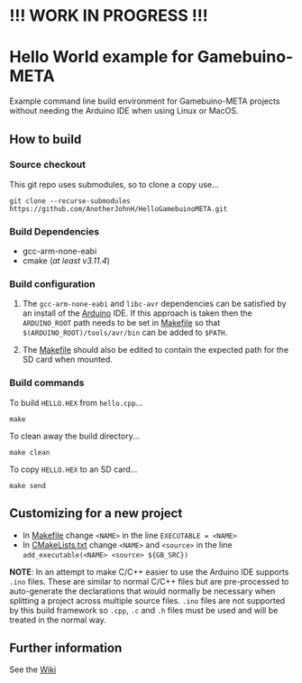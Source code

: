 # !!! WORK IN PROGRESS !!!

# Hello World example for Gamebuino-META

Example command line build environment for Gamebuino-META projects
without needing the Arduino IDE when using Linux or MacOS.

## How to build

### Source checkout

This git repo uses submodules, so to clone a copy use...

```
git clone --recurse-submodules https://github.com/AnotherJohnH/HelloGamebuinoMETA.git
```

### Build Dependencies

+ gcc-arm-none-eabi
+ cmake (*at least v3.11.4*)

### Build configuration

1) The `gcc-arm-none-eabi` and `libc-avr` dependencies can be satisfied by an install of
the [Arduino](https://www.arduino.cc/en/software) IDE. If this
approach is taken then the `ARDUINO_ROOT` path needs to be set in [Makefile](https://github.com/AnotherJohnH/HelloGamebuinoMeta/blob/main/Makefile)
so that `$(ARDUINO_ROOT)/tools/avr/bin` can be added to `$PATH`.

2) The [Makefile](https://github.com/AnotherJohnH/HelloGamebuinoMeta/blob/main/Makefile) should also be edited to contain the expected path for the SD
card when mounted.

### Build commands

To build `HELLO.HEX` from `hello.cpp`...
```
make
```

To clean away the build directory...
```
make clean
```

To copy `HELLO.HEX` to an SD card...
```
make send
```

## Customizing for a new project

+ In [Makefile](https://github.com/AnotherJohnH/HelloGamebuinoMeta/blob/main/Makefile) change `<NAME>` in the line `EXECUTABLE = <NAME>`
+ In [CMakeLists.txt](https://github.com/AnotherJohnH/HelloGamebuinoMeta/blob/main/CMakeLists.txt) change `<NAME>` and `<source>` in the line `add_executable(<NAME> <source> ${GB_SRC})`

**NOTE**: In an attempt to make C/C++ easier to use the Arduino IDE supports `.ino` files. These are
similar to normal C/C++ files but are pre-processed to auto-generate the declarations that would normally
be necessary when splitting a project across multiple source files. `.ino` files are not supported by this
build framework so `.cpp`, `.c` and `.h` files must be used and will be treated in the normal way.

## Further information

See the [Wiki](https://github.com/AnotherJohnH/HelloGamebuinoMeta/wiki)
